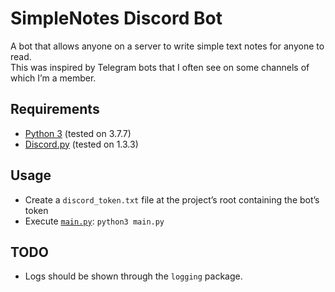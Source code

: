 SimpleNotes Discord Bot
=======================

A bot that allows anyone on a server to write simple text notes for anyone to read.  
This was inspired by Telegram bots that I often see on some channels of which I’m a member.


## Requirements

* [Python 3](https://www.python.org) (tested on 3.7.7)
* [Discord.py](https://github.com/Rapptz/discord.py) (tested on 1.3.3)


## Usage

* Create a `discord_token.txt` file at the project’s root containing the bot’s token
* Execute [`main.py`](main.py): `python3 main.py`

## TODO

* Logs should be shown through the `logging` package.